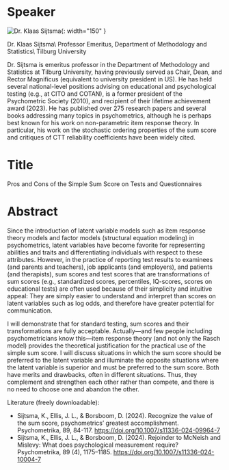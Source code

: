 # Speaker

![Dr. Klaas Sijtsma](https://www.psychometricsociety.org/sites/main/files/imagecache/medium/main-images/sijtsma_2023_sq.jpg?1675351995){: width="150" }

Dr. Klaas Sijtsma\\
Professor Emeritus, Department of Methodology and Statistics\\ 
Tilburg University

Dr. Sijtsma is emeritus professor in the Department of Methodology and Statistics at Tilburg University, having previously served as Chair, Dean, and Rector Magnificus (equivalent to university president in US). He has held several national-level positions advising on educational and psychological testing (e.g., at CITO and COTAN), is a former president of the Psychometric Society (2010), and recipient of their lifetime achievement award (2023). He has published over 275 research papers and several books addressing many topics in psychometrics, although he is perhaps best known for his work on non-parametric item response theory. In particular, his work on the stochastic ordering properties of the sum score and critiques of CTT reliability coefficients have been widely cited.  
# Title

Pros and Cons of the Simple Sum Score on Tests and Questionnaires

# Abstract

Since the introduction of latent variable models such as item response theory models and factor models (structural equation modeling) in psychometrics, latent variables have become favorite for representing abilities and traits and differentiating individuals with respect to these attributes. However, in the practice of reporting test results to examinees (and parents and teachers), job applicants (and employers), and patients (and therapists), sum scores and test scores that are transformations of sum scores (e.g., standardized scores, percentiles, IQ-scores, scores on educational tests) are often used because of their simplicity and intuitive appeal: They are simply easier to understand and interpret than scores on latent variables such as log odds, and therefore have greater potential for communication.

I will demonstrate that for standard testing, sum scores and their transformations are fully acceptable. Actually—and few people including psychometricians know this—item response theory (and not only the Rasch model) provides the theoretical justification for the practical use of the simple sum score. I will discuss situations in which the sum score should be preferred to the latent variable and illuminate the opposite situations where the latent variable is superior and must be preferred to the sum score. Both have merits and drawbacks, often in different situations. Thus, they complement and strengthen each other rather than compete, and there is no need to choose one and abandon the other.  

Literature (freely downloadable):

- Sijtsma, K., Ellis, J. L., & Borsboom, D. (2024). Recognize the value of the sum score, psychometrics’ greatest accomplishment. Psychometrika, 89, 84-117. https://doi.org/10.1007/s11336-024-09964-7
- Sijtsma, K., Ellis, J. L., & Borsboom, D. (2024). Rejoinder to McNeish and Mislevy: What does psychological measurement require? Psychometrika,  89 (4), 1175–1185. https://doi.org/10.1007/s11336-024-10004-7
 
